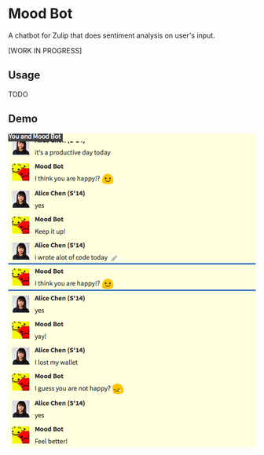 # Mood Bot

A chatbot for Zulip that does sentiment analysis on user's input. 

[WORK IN PROGRESS]

## Usage
TODO

## Demo
![mood-bot](https://raw.githubusercontent.com/chena/mood-bot/master/mood-bot.png)